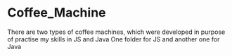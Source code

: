 # Coffee_Machine
There are two types of coffee machines, which were developed in purpose of practise my skills in JS and Java
One folder for JS and another one for Java

